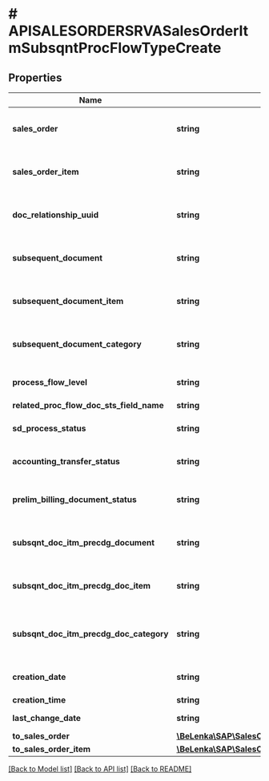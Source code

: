 # # APISALESORDERSRVASalesOrderItmSubsqntProcFlowTypeCreate

## Properties

Name | Type | Description | Notes
------------ | ------------- | ------------- | -------------
**sales_order** | **string** | Preceding sales and distribution document |
**sales_order_item** | **string** | Preceding Item of an SD Document |
**doc_relationship_uuid** | **string** | SD Unique Document Relationship Identification |
**subsequent_document** | **string** | Subsequent Sales and Distribution Document | [optional]
**subsequent_document_item** | **string** | Subsequent Item of an SD Document | [optional]
**subsequent_document_category** | **string** | Document Category of Subsequent Document | [optional]
**process_flow_level** | **string** | Level of the document flow record | [optional]
**related_proc_flow_doc_sts_field_name** | **string** |  | [optional]
**sd_process_status** | **string** | Overall Processing Status (Item) | [optional]
**accounting_transfer_status** | **string** | Status for Transfer to Accounting | [optional]
**prelim_billing_document_status** | **string** | Preliminary Billing Document Status | [optional]
**subsqnt_doc_itm_precdg_document** | **string** | Preceding sales and distribution document | [optional]
**subsqnt_doc_itm_precdg_doc_item** | **string** | Preceding Item of an SD Document | [optional]
**subsqnt_doc_itm_precdg_doc_category** | **string** | Document Category of Preceding SD Document | [optional]
**creation_date** | **string** | Record Creation Date | [optional]
**creation_time** | **string** | Entry time | [optional]
**last_change_date** | **string** | Last Changed On | [optional]
**to_sales_order** | [**\BeLenka\SAP\SalesOrder\Model\APISALESORDERSRVASalesOrderTypeCreate**](APISALESORDERSRVASalesOrderTypeCreate.md) |  | [optional]
**to_sales_order_item** | [**\BeLenka\SAP\SalesOrder\Model\APISALESORDERSRVASalesOrderItemTypeCreate**](APISALESORDERSRVASalesOrderItemTypeCreate.md) |  | [optional]

[[Back to Model list]](../../README.md#models) [[Back to API list]](../../README.md#endpoints) [[Back to README]](../../README.md)
